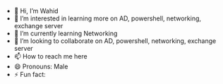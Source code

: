 - 👋 Hi, I’m Wahid
- 👀 I’m interested in learning more on AD, powershell, networking, exchange server
- 🌱 I’m currently learning Networking
- 💞️ I’m looking to collaborate on AD, powershell, networking, exchange server
- 📫 How to reach me here
- 😄 Pronouns: Male
- ⚡ Fun fact: 

<!---
Wahid24it/Wahid24it is a ✨ special ✨ repository because its `README.md` (this file) appears on your GitHub profile.
You can click the Preview link to take a look at your changes.
--->

